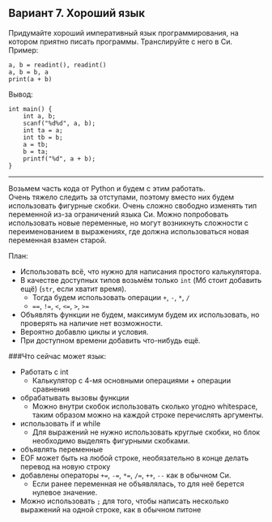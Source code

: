 ## Вариант 7. Хороший язык
Придумайте хороший императивный язык программирования, на котором приятно писать программы. Транслируйте с него в Си.
Пример:
```
a, b = readint(), readint()
a, b = b, a
print(a + b)
```
Вывод:
```
int main() {
    int a, b;
    scanf("%d%d", a, b);
    int ta = a;
    int tb = b;
    a = tb;
    b = ta;
    printf("%d", a + b);
}
```

--------------------

Возьмем часть кода от Python и будем с этим работать. \
Очень тяжело следить за отступами, поэтому вместо них будем использовать фигурные скобки.
Очень сложно свободно изменять тип переменной из-за ограничений языка Си. Можно попробовать использовать новые переменные, но могут возникнуть сложности с переименованием в выражениях, где должна использоваться новая переменная взамен старой.

План:
- Использовать всё, что нужно для написания простого калькулятора.
- В качестве доступных типов возьмём только `int` (Мб стоит добавить ещё) (`str`, если хватит время).
  - Тогда будем использовать операции `+`, `-`, `*`, `/`
  - `==`, `!=`, `<`, `<=`, `>`, `>=`
- Объявлять функции не будем, максимум будем их использовать, но проверять на наличие нет возможности.
- Вероятно добавлю циклы и условия.
- При доступном времени добавить что-нибудь ещё.

###Что сейчас может язык:
- Работать с int
  - Калькулятор с 4-мя основными операциями + операции сравнения
- обрабатывать вызовы функции
  - Можно внутри скобок использовать сколько угодно whitespace, таким образом можно на каждой строке перечислять аргументы.
- использовать if и while
  - Для выражений не нужно использовать круглые скобки, но блок необходимо выделять фигурными скобками.
- объявлять переменные
- EOF может быть на любой строке, необязательно в конце делать перевод на новую строку
- добавлены операторы `+=`, `-=`, `*=`, `/=`, `++`, `--` как в обычном Си. 
  - Если ранее переменная не объявлялась, то для неё берется нулевое значение.
- Можно использовать `;` для того, чтобы написать несколько выражений на одной строке, как в обычном питоне
